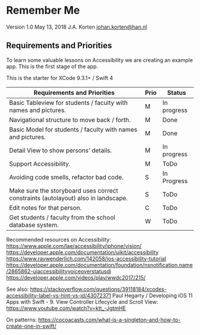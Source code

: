 # Remember Me
Version 1.0
May 13, 2018
J.A. Korten
johan.korten@han.nl

## Requirements and Priorities

To learn some valuable lessons on Accessibility we are creating an example app.
This is the first stage of the app.

This is the starter for XCode 9.3.1+ / Swift 4

| Requirements and Priorities                                                       | Prio | Status      |
|-----------------------------------------------------------------------------------|------|-------------|
| Basic Tableview for students / faculty with names and pictures.                   | M    | In progress |
| Navigational structure to move back / forth.                                      | M    | Done        |
| Basic Model for students / faculty with names and pictures.                       | M    | Done        |
| Detail View to show persons’ details.                                             | M    | In progress |
| Support Accessibility.                                                            | M    | ToDo        |
| Avoiding code smells, refactor bad code.                                          | S    | In Progress |
| Make sure the storyboard uses correct constraints (autolayout) also in landscape. | S    | ToDo        |
| Edit notes for that person.                                                       | C    | ToDo        |
| Get students / faculty from the school database system.                           | W    | ToDo        |


Recommended resources on Accessibility:
https://www.apple.com/lae/accessibility/iphone/vision/
https://developer.apple.com/documentation/uikit/accessibility
https://www.raywenderlich.com/142058/ios-accessibility-tutorial
https://developer.apple.com/documentation/foundation/nsnotification.name/2865862-uiaccessibilityvoiceoverstatusdi
https://developer.apple.com/videos/play/wwdc2017/215/

See also:
https://stackoverflow.com/questions/39118184/xcodes-accessibility-label-vs-hint-vs-id/43072371
Paul Hegarty / Developing iOS 11 Apps with Swift - 9. View Controller Lifecycle and Scroll View:
https://www.youtube.com/watch?v=ktt_-JgtmHE

On patterns:
https://cocoacasts.com/what-is-a-singleton-and-how-to-create-one-in-swift/
